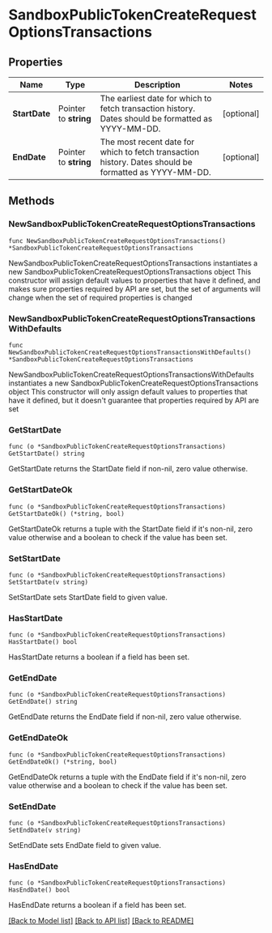 # SandboxPublicTokenCreateRequestOptionsTransactions

## Properties

Name | Type | Description | Notes
------------ | ------------- | ------------- | -------------
**StartDate** | Pointer to **string** | The earliest date for which to fetch transaction history. Dates should be formatted as YYYY-MM-DD. | [optional] 
**EndDate** | Pointer to **string** | The most recent date for which to fetch transaction history. Dates should be formatted as YYYY-MM-DD. | [optional] 

## Methods

### NewSandboxPublicTokenCreateRequestOptionsTransactions

`func NewSandboxPublicTokenCreateRequestOptionsTransactions() *SandboxPublicTokenCreateRequestOptionsTransactions`

NewSandboxPublicTokenCreateRequestOptionsTransactions instantiates a new SandboxPublicTokenCreateRequestOptionsTransactions object
This constructor will assign default values to properties that have it defined,
and makes sure properties required by API are set, but the set of arguments
will change when the set of required properties is changed

### NewSandboxPublicTokenCreateRequestOptionsTransactionsWithDefaults

`func NewSandboxPublicTokenCreateRequestOptionsTransactionsWithDefaults() *SandboxPublicTokenCreateRequestOptionsTransactions`

NewSandboxPublicTokenCreateRequestOptionsTransactionsWithDefaults instantiates a new SandboxPublicTokenCreateRequestOptionsTransactions object
This constructor will only assign default values to properties that have it defined,
but it doesn't guarantee that properties required by API are set

### GetStartDate

`func (o *SandboxPublicTokenCreateRequestOptionsTransactions) GetStartDate() string`

GetStartDate returns the StartDate field if non-nil, zero value otherwise.

### GetStartDateOk

`func (o *SandboxPublicTokenCreateRequestOptionsTransactions) GetStartDateOk() (*string, bool)`

GetStartDateOk returns a tuple with the StartDate field if it's non-nil, zero value otherwise
and a boolean to check if the value has been set.

### SetStartDate

`func (o *SandboxPublicTokenCreateRequestOptionsTransactions) SetStartDate(v string)`

SetStartDate sets StartDate field to given value.

### HasStartDate

`func (o *SandboxPublicTokenCreateRequestOptionsTransactions) HasStartDate() bool`

HasStartDate returns a boolean if a field has been set.

### GetEndDate

`func (o *SandboxPublicTokenCreateRequestOptionsTransactions) GetEndDate() string`

GetEndDate returns the EndDate field if non-nil, zero value otherwise.

### GetEndDateOk

`func (o *SandboxPublicTokenCreateRequestOptionsTransactions) GetEndDateOk() (*string, bool)`

GetEndDateOk returns a tuple with the EndDate field if it's non-nil, zero value otherwise
and a boolean to check if the value has been set.

### SetEndDate

`func (o *SandboxPublicTokenCreateRequestOptionsTransactions) SetEndDate(v string)`

SetEndDate sets EndDate field to given value.

### HasEndDate

`func (o *SandboxPublicTokenCreateRequestOptionsTransactions) HasEndDate() bool`

HasEndDate returns a boolean if a field has been set.


[[Back to Model list]](../README.md#documentation-for-models) [[Back to API list]](../README.md#documentation-for-api-endpoints) [[Back to README]](../README.md)


